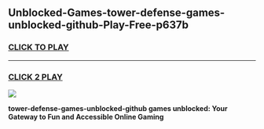 
## Unblocked-Games-tower-defense-games-unblocked-github-Play-Free-p637b
<h3>
<a href="https://premium76.site?title=tower-defense-games-unblocked-github&ref=15A">CLICK TO PLAY</a></h3>
<hr>

<h3>
<a href="https://premium76.site?title=tower-defense-games-unblocked-github&ref=15A">CLICK 2 PLAY</a>
  
</h3>

<a href="https://premium76.site?title=tower-defense-games-unblocked-github&ref=15A"><img src="https://clearcache.store/games.png"></a>


**tower-defense-games-unblocked-github games unblocked: Your Gateway to Fun and Accessible Online Gaming**
